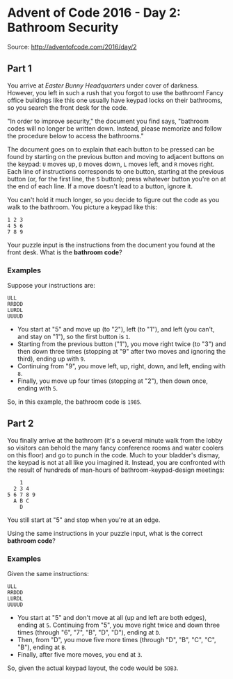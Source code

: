 # Advent of Code 2016 - Day 2: Bathroom Security

Source: http://adventofcode.com/2016/day/2

## Part 1

You arrive at *Easter Bunny Headquarters* under cover of darkness. However, you left in such a rush that you forgot to use the bathroom! Fancy office buildings like this one usually have keypad locks on their bathrooms, so you search the front desk for the code.

"In order to improve security," the document you find says, "bathroom codes will no longer be written down. Instead, please memorize and follow the procedure below to access the bathrooms."

The document goes on to explain that each button to be pressed can be found by starting on the previous button and moving to adjacent buttons on the keypad: `U` moves up, `D` moves down, `L` moves left, and `R` moves right. Each line of instructions corresponds to one button, starting at the previous button (or, for the first line, the `5` button); press whatever button you're on at the end of each line. If a move doesn't lead to a button, ignore it.

You can't hold it much longer, so you decide to figure out the code as you walk to the bathroom. You picture a keypad like this:

```
1 2 3
4 5 6
7 8 9
```

Your puzzle input is the instructions from the document you found at the front desk. What is the **bathroom code**?

### Examples

Suppose your instructions are:

```
ULL
RRDDD
LURDL
UUUUD
```

- You start at "5" and move up (to "2"), left (to "1"), and left (you can't, and stay on "1"), so the first button is `1`.
- Starting from the previous button ("1"), you move right twice (to "3") and then down three times (stopping at "9" after two moves and ignoring the third), ending up with `9`.
- Continuing from "9", you move left, up, right, down, and left, ending with `8`.
- Finally, you move up four times (stopping at "2"), then down once, ending with `5`.

So, in this example, the bathroom code is `1985`.

## Part 2

You finally arrive at the bathroom (it's a several minute walk from the lobby so visitors can behold the many fancy conference rooms and water coolers on this floor) and go to punch in the code. Much to your bladder's dismay, the keypad is not at all like you imagined it. Instead, you are confronted with the result of hundreds of man-hours of bathroom-keypad-design meetings:

```
    1
  2 3 4
5 6 7 8 9
  A B C
    D
```

You still start at "5" and stop when you're at an edge.

Using the same instructions in your puzzle input, what is the correct **bathroom code**?

### Examples

Given the same instructions:

```
ULL
RRDDD
LURDL
UUUUD
```

- You start at "5" and don't move at all (up and left are both edges), ending at `5`.
Continuing from "5", you move right twice and down three times (through "6", "7", "B", "D", "D"), ending at `D`.
- Then, from "D", you move five more times (through "D", "B", "C", "C", "B"), ending at `B`.
- Finally, after five more moves, you end at `3`.

So, given the actual keypad layout, the code would be `5DB3`.

